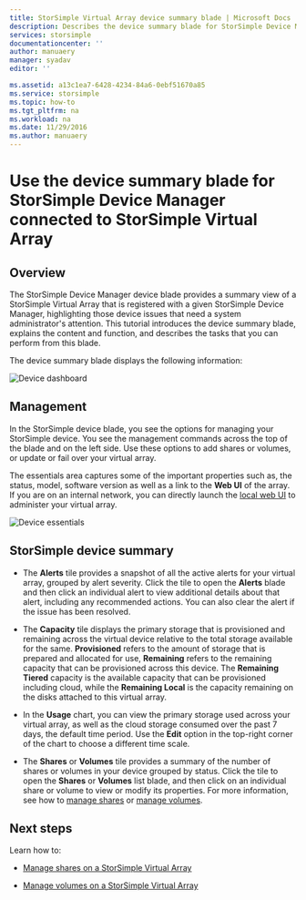 ```yaml
---
title: StorSimple Virtual Array device summary blade | Microsoft Docs
description: Describes the device summary blade for StorSimple Device Manager and explains how to use it to monitor the health of your StorSimple Virtual Array.
services: storsimple
documentationcenter: ''
author: manuaery
manager: syadav
editor: ''

ms.assetid: a13c1ea7-6428-4234-84a6-0ebf51670a85
ms.service: storsimple
ms.topic: how-to
ms.tgt_pltfrm: na
ms.workload: na
ms.date: 11/29/2016
ms.author: manuaery
---
```

# Use the device summary blade for StorSimple Device Manager connected to StorSimple Virtual Array

## Overview

The StorSimple Device Manager device blade provides a summary view of a StorSimple Virtual Array that is registered with a given StorSimple Device Manager, highlighting those device issues that need a system administrator's attention. This tutorial introduces the device summary blade, explains the content and function, and describes the tasks that you can perform from this blade.

The device summary blade displays the following information:

![Device dashboard](./media/storsimple-virtual-array-device-summary/device-blade.png)



## Management

In the StorSimple device blade, you see the options for managing your StorSimple device. You see the management commands across the top of the blade and on the left side. Use these options to add shares or volumes, or update or fail over your virtual array.

The essentials area captures some of the important properties such as, the status, model, software version as well as a link to the **Web UI** of the array. If you are on an internal network, you can directly launch the [local web UI](storsimple-ova-web-ui-admin.md) to administer your virtual array.

![Device essentials](./media/storsimple-virtual-array-device-summary/device-essentials.png)

## StorSimple device summary

* The **Alerts** tile provides a snapshot of all the active alerts for your virtual array, grouped by alert severity. Click the tile to open the **Alerts** blade and then click an individual alert to view additional details about that alert, including any recommended actions. You can also clear the alert if the issue has been resolved.

* The **Capacity** tile displays the primary storage that is provisioned and remaining across the virtual device relative to the total storage available for the same. **Provisioned** refers to the amount of storage that is prepared and allocated for use, **Remaining** refers to the remaining capacity that can be provisioned across this device. The **Remaining Tiered** capacity is the available capacity that can be provisioned including cloud, while the **Remaining Local** is the capacity remaining on the disks attached to this virtual array.

* In the **Usage** chart, you can view the primary storage used across your virtual array, as well as the cloud storage consumed  over the past 7 days, the default time period. Use the **Edit** option in the top-right corner of the chart to choose a different time scale.

* The **Shares** or **Volumes** tile provides a summary of the number of shares or volumes in your device grouped by status. Click the tile to open the **Shares**  or **Volumes** list blade, and then click on an individual share or volume to view or modify its properties. For more information, see how to [manage shares](storsimple-virtual-array-manage-shares.md) or [manage volumes](storsimple-virtual-array-manage-volumes.md).

## Next steps
Learn how to:
- [Manage shares on a StorSimple Virtual Array](storsimple-virtual-array-manage-shares.md)
    
- [Manage volumes on a StorSimple Virtual Array](storsimple-virtual-array-manage-volumes.md)

